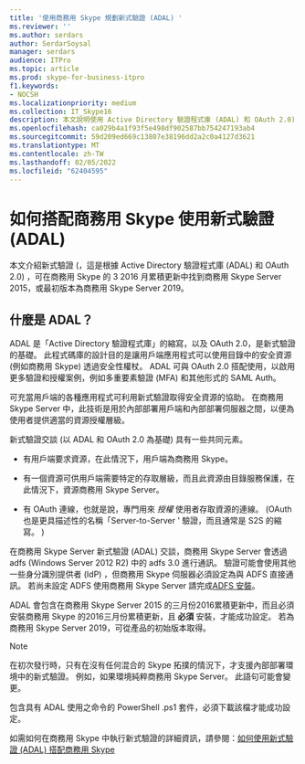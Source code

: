 ```yaml
---
title: '使用商務用 Skype 規劃新式驗證 (ADAL) '
ms.reviewer: ''
ms.author: serdars
author: SerdarSoysal
manager: serdars
audience: ITPro
ms.topic: article
ms.prod: skype-for-business-itpro
f1.keywords:
- NOCSH
ms.localizationpriority: medium
ms.collection: IT_Skype16
description: 本文說明使用 Active Directory 驗證程式庫 (ADAL) 和 OAuth 2.0) 的新式驗證 (。
ms.openlocfilehash: ca029b4a1f93f5e498df902587bb754247193ab4
ms.sourcegitcommit: 59d209ed669c13807e38196dd2a2c0a4127d3621
ms.translationtype: MT
ms.contentlocale: zh-TW
ms.lasthandoff: 02/05/2022
ms.locfileid: "62404595"
---
```

# <a name="how-to-use-modern-authentication-adal-with-skype-for-business"></a>如何搭配商務用 Skype 使用新式驗證 (ADAL) 
 
本文介紹新式驗證 (，這是根據 Active Directory 驗證程式庫 (ADAL) 和 OAuth 2.0) ，可在商務用 Skype 的 3 2016 月累積更新中找到商務用 Skype Server 2015，或最初版本為商務用 Skype Server 2019。
  
## <a name="what-is-adal"></a>什麼是 ADAL？

ADAL 是「Active Directory 驗證程式庫」的縮寫，以及 OAuth 2.0，是新式驗證的基礎。 此程式碼庫的設計目的是讓用戶端應用程式可以使用目錄中的安全資源 (例如商務用 Skype) 透過安全性權杖。 ADAL 可與 OAuth 2.0 搭配使用，以啟用更多驗證和授權案例，例如多重要素驗證 (MFA) 和其他形式的 SAML Auth。
  
可充當用戶端的各種應用程式可利用新式驗證取得安全資源的協助。 在商務用 Skype Server 中，此技術是用於內部部署用戶端和內部部署伺服器之間，以便為使用者提供適當的資源授權層級。
  
新式驗證交談 (以 ADAL 和 OAuth 2.0 為基礎) 具有一些共同元素。
  
- 有用戶端要求資源，在此情況下，用戶端為商務用 Skype。
    
- 有一個資源可供用戶端需要特定的存取層級，而且此資源由目錄服務保護，在此情況下，資源商務用 Skype Server。
    
- 有 OAuth 連線，也就是說，專門用來  *授權*  使用者存取資源的連線。  (OAuth 也是更具描述性的名稱「Server-to-Server ' 驗證，而且通常是 S2S 的縮寫。 ) 
    
在商務用 Skype Server 新式驗證 (ADAL) 交談，商務用 Skype Server 會透過 adfs (Windows Server 2012 R2) 中的 adfs 3.0 進行通訊。 驗證可能會使用其他一些身分識別提供者 (IdP) ，但商務用 Skype 伺服器必須設定為與 ADFS 直接通訊。 若尚未設定 ADFS 使用商務用 Skype Server 請完成[ADFS 安裝](/previous-versions/windows/it-pro/windows-server-2008-R2-and-2008/dd727938(v=ws.10))。
  
ADAL 會包含在商務用 Skype Server 2015 的三月份2016累積更新中，而且必須安裝商務用 Skype 的2016三月份累積更新，且 **必須** 安裝，才能成功設定。 若為商務用 Skype Server 2019，可從產品的初始版本取得。
  
> [!NOTE]
> 在初次發行時，只有在沒有任何混合的 Skype 拓撲的情況下，才支援內部部署環境中的新式驗證。 例如，如果環境純粹商務用 Skype Server。 此語句可能會變更。 
  
包含具有 ADAL 使用之命令的 PowerShell .ps1 套件，必須下載該檔才能成功設定。

如需如何在商務用 Skype 中執行新式驗證的詳細資訊，請參閱：[如何使用新式驗證 (ADAL) 搭配商務用 Skype](/microsoft-365/enterprise/hybrid-modern-auth-overview)